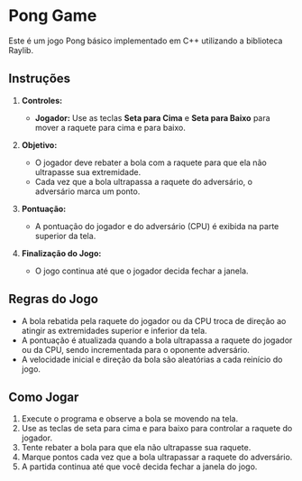 # Pong Game

Este é um jogo Pong básico implementado em C++ utilizando a biblioteca Raylib.

## Instruções

1. **Controles:**
   - **Jogador:** Use as teclas **Seta para Cima** e **Seta para Baixo** para mover a raquete para cima e para baixo.

2. **Objetivo:**
   - O jogador deve rebater a bola com a raquete para que ela não ultrapasse sua extremidade.
   - Cada vez que a bola ultrapassa a raquete do adversário, o adversário marca um ponto.

3. **Pontuação:**
   - A pontuação do jogador e do adversário (CPU) é exibida na parte superior da tela.

4. **Finalização do Jogo:**
   - O jogo continua até que o jogador decida fechar a janela.

## Regras do Jogo
- A bola rebatida pela raquete do jogador ou da CPU troca de direção ao atingir as extremidades superior e inferior da tela.
- A pontuação é atualizada quando a bola ultrapassa a raquete do jogador ou da CPU, sendo incrementada para o oponente adversário.
- A velocidade inicial e direção da bola são aleatórias a cada reinício do jogo.

## Como Jogar
1. Execute o programa e observe a bola se movendo na tela.
2. Use as teclas de seta para cima e para baixo para controlar a raquete do jogador.
3. Tente rebater a bola para que ela não ultrapasse sua raquete.
4. Marque pontos cada vez que a bola ultrapassar a raquete do adversário.
5. A partida continua até que você decida fechar a janela do jogo.
